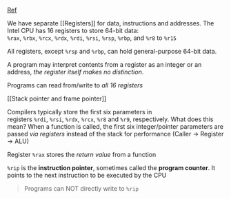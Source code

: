 [Ref](https://diveintosystems.org/book/C7-x86_64/basics.html#_advanced_register_notation)

We have separate [[Registers]] for data, instructions and addresses. The Intel CPU has 16 registers to store 64-bit data: `%rax`, `%rbx`, `%rcx`, `%rdx`, `%rdi`, `%rsi`, `%rsp`, `%rbp`, and `%r8` to `%r15`

All registers, except `%rsp` and `%rbp`, can hold general-purpose 64-bit data.

A program may interpret contents from a register as an integer or an address, *the register itself makes no distinction*.

Programs can read from/write to *all 16 registers*

[[Stack pointer and frame pointer]]

Compilers typically store the first six parameters in registers `%rdi`, `%rsi`, `%rdx`, `%rcx`, `%r8` and `%r9`, respectively. What does this mean? When a function is called, the first six integer/pointer parameters are passed *via registers* instead of the stack for performance (Caller → Register → ALU)

Register `%rax` stores the *return value* from a function

`%rip` is the **instruction pointer**, sometimes called the **program counter**. It points to the next instruction to be executed by the CPU

> Programs can NOT directly write to `%rip`

